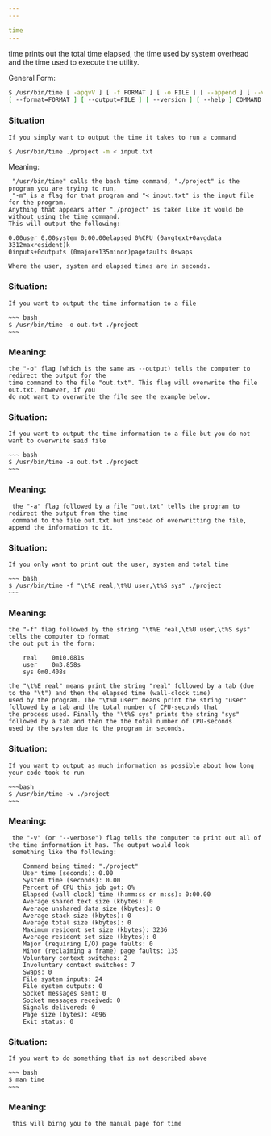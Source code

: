 ```yaml
---
---

time
---
```

time prints out the total time elapsed, the time used by system overhead and the time used to execute the utility.
	
General Form:

~~~ bash
$ /usr/bin/time [ -apqvV ] [ -f FORMAT ] [ -o FILE ] [ --append ] [ --verbose ] [ --quiet ] [ --portability ]
[ --format=FORMAT ] [ --output=FILE ] [ --version ] [ --help ] COMMAND [ ARGS ] 
~~~

<!--more-->

### Situation

	If you simply want to output the time it takes to run a command
	
~~~ bash
$ /usr/bin/time ./project -m < input.txt
~~~

Meaning:

	 "/usr/bin/time" calls the bash time command, "./project" is the program you are trying to run,
	 "-m" is a flag for that program and "< input.txt" is the input file for the program.
	Anything that appears after "./project" is taken like it would be without using the time command.
	This will output the following:

	0.00user 0.00system 0:00.00elapsed 0%CPU (0avgtext+0avgdata 3312maxresident)k
	0inputs+0outputs (0major+135minor)pagefaults 0swaps

	Where the user, system and elapsed times are in seconds.

### Situation:
	
	If you want to output the time information to a file

	~~~ bash
	$ /usr/bin/time -o out.txt ./project
	~~~

### Meaning:
	
	the "-o" flag (which is the same as --output) tells the computer to redirect the output for the
	time command to the file "out.txt". This flag will overwrite the file out.txt, however, if you
	do not want to overwrite the file see the example below.

### Situation:
	If you want to output the time information to a file but you do not want to overwrite said file

	~~~ bash
	$ /usr/bin/time -a out.txt ./project
	~~~
	
### Meaning:
	 the "-a" flag followed by a file "out.txt" tells the program to redirect the output from the time
	 command to the file out.txt but instead of overwritting the file, append the information to it.

### Situation:
	If you only want to print out the user, system and total time

	~~~ bash
	$ /usr/bin/time -f "\t%E real,\t%U user,\t%S sys" ./project
	~~~

### Meaning: 
	
	the "-f" flag followed by the string "\t%E real,\t%U user,\t%S sys" tells the computer to format
	the out put in the form:
 
		real	0m10.081s
		user	0m3.858s
		sys	0m0.408s

	the "\t%E real" means print the string "real" followed by a tab (due to the "\t") and then the elapsed time (wall-clock time)
	used by the program. The "\t%U user" means print the string "user" followed by a tab and the total number of CPU-seconds that
	the process used. Finally the "\t%S sys" prints the string "sys" followed by a tab and then the the total number of CPU-seconds
	used by the system due to the program in seconds.

### Situation:
	If you want to output as much information as possible about how long your code took to run

	~~~bash
	$ /usr/bin/time -v ./project
	~~~
	
### Meaning:
	 the "-v" (or "--verbose") flag tells the computer to print out all of the time information it has. The output would look
	 something like the following:

		Command being timed: "./project"
		User time (seconds): 0.00
		System time (seconds): 0.00
		Percent of CPU this job got: 0%
		Elapsed (wall clock) time (h:mm:ss or m:ss): 0:00.00
		Average shared text size (kbytes): 0
		Average unshared data size (kbytes): 0
		Average stack size (kbytes): 0
		Average total size (kbytes): 0
		Maximum resident set size (kbytes): 3236
		Average resident set size (kbytes): 0
		Major (requiring I/O) page faults: 0
		Minor (reclaiming a frame) page faults: 135
		Voluntary context switches: 2
		Involuntary context switches: 7
		Swaps: 0
		File system inputs: 24
		File system outputs: 0
		Socket messages sent: 0
		Socket messages received: 0
		Signals delivered: 0
		Page size (bytes): 4096
		Exit status: 0
 		
### Situation:
	If you want to do something that is not described above

	~~~ bash
	$ man time
	~~~
	
### Meaning:

	 this will birng you to the manual page for time
